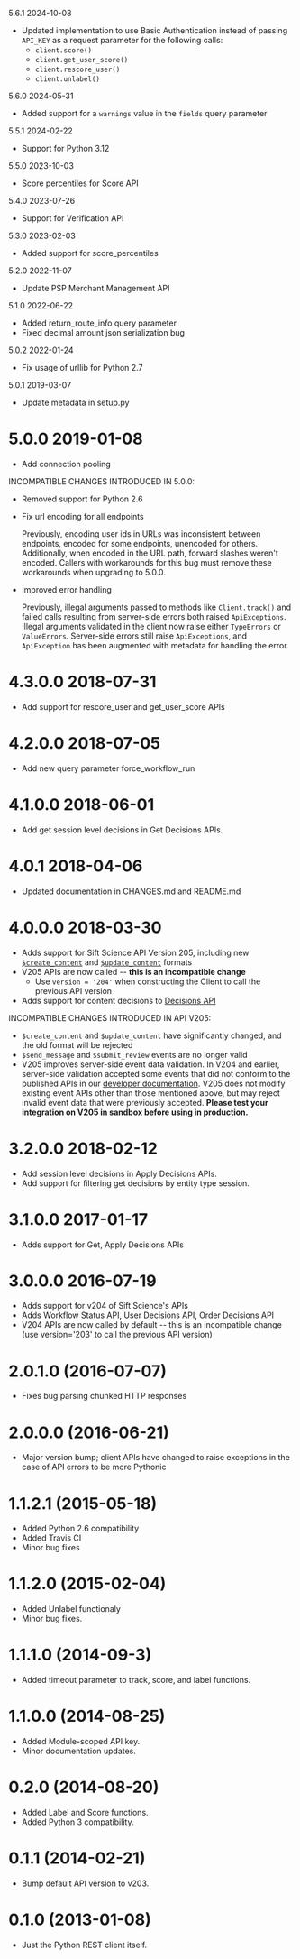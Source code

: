 5.6.1 2024-10-08
- Updated implementation to use Basic Authentication instead of passing `API_KEY` as a request parameter for the following calls:
  - `client.score()`
  - `client.get_user_score()`
  - `client.rescore_user()`
  - `client.unlabel()`

5.6.0 2024-05-31
- Added support for a `warnings` value in the `fields` query parameter

5.5.1 2024-02-22
- Support for Python 3.12

5.5.0 2023-10-03
- Score percentiles for Score API

5.4.0 2023-07-26
- Support for Verification API

5.3.0 2023-02-03
- Added support for score_percentiles

5.2.0 2022-11-07
- Update  PSP Merchant Management API

5.1.0 2022-06-22
- Added return_route_info query parameter 
- Fixed decimal amount json serialization bug 

5.0.2 2022-01-24
- Fix usage of urllib for Python 2.7

5.0.1 2019-03-07
- Update metadata in setup.py

5.0.0 2019-01-08
================
- Add connection pooling

INCOMPATIBLE CHANGES INTRODUCED IN 5.0.0:

- Removed support for Python 2.6

- Fix url encoding for all endpoints

  Previously, encoding user ids in URLs was inconsistent between endpoints, encoded for some
  endpoints, unencoded for others. Additionally, when encoded in the URL path, forward slashes
  weren't encoded. Callers with workarounds for this bug must remove these workarounds when
  upgrading to 5.0.0.

- Improved error handling

  Previously, illegal arguments passed to methods like `Client.track()` and failed calls resulting
  from server-side errors both raised `ApiExceptions`. Illegal arguments validated in the client
  now raise either `TypeErrors` or `ValueErrors`. Server-side errors still raise `ApiExceptions`,
  and `ApiException` has been augmented with metadata for handling the error.

4.3.0.0 2018-07-31
==================
-   Add support for rescore_user and get_user_score APIs

4.2.0.0 2018-07-05
==================
-   Add new query parameter force_workflow_run

4.1.0.0 2018-06-01
==================

-   Add get session level decisions in Get Decisions APIs.

4.0.1 2018-04-06
==================

- Updated documentation in CHANGES.md and README.md

4.0.0.0 2018-03-30
==================

- Adds support for Sift Science API Version 205, including new [`$create_content`](https://siftscience.com/developers/docs/curl/events-api/reserved-events/create-content) and [`$update_content`](https://siftscience.com/developers/docs/curl/events-api/reserved-events/update-content) formats
- V205 APIs are now called -- **this is an incompatible change**
   - Use `version = '204'` when constructing the Client to call the previous API version
- Adds support for content decisions to [Decisions API](https://siftscience.com/developers/docs/curl/decisions-api)


INCOMPATIBLE CHANGES INTRODUCED IN API V205:
- `$create_content` and `$update_content` have significantly changed, and the old format will be rejected
- `$send_message` and `$submit_review` events are no longer valid
- V205 improves server-side event data validation. In V204 and earlier, server-side validation accepted some events that did not conform to the published APIs in our [developer documentation](https://siftscience.com/developers/docs/curl/events-api). V205 does not modify existing event APIs other than those mentioned above, but may reject invalid event data that were previously accepted. **Please test your integration on V205 in sandbox before using in production.**

3.2.0.0 2018-02-12
==================

-   Add session level decisions in Apply Decisions APIs.
-   Add support for filtering get decisions by entity type session.

3.1.0.0 2017-01-17
==================

-   Adds support for Get, Apply Decisions APIs

3.0.0.0 2016-07-19
==================

-   Adds support for v204 of Sift Science's APIs
-   Adds Workflow Status API, User Decisions API, Order Decisions API
-   V204 APIs are now called by default -- this is an incompatible change
    (use version='203' to call the previous API version)

2.0.1.0 (2016-07-07)
====================

-   Fixes bug parsing chunked HTTP responses

2.0.0.0 (2016-06-21)
====================

-   Major version bump; client APIs have changed to raise exceptions
    in the case of API errors to be more Pythonic

1.1.2.1 (2015-05-18)
====================

-   Added Python 2.6 compatibility
-   Added Travis CI
-   Minor bug fixes

1.1.2.0 (2015-02-04)
====================

-   Added Unlabel functionaly
-   Minor bug fixes.

1.1.1.0 (2014-09-3)
===================

-   Added timeout parameter to track, score, and label functions.

1.1.0.0 (2014-08-25)
====================

-   Added Module-scoped API key.
-   Minor documentation updates.

0.2.0 (2014-08-20)
==================

-   Added Label and Score functions.
-   Added Python 3 compatibility.

0.1.1 (2014-02-21)
==================

-   Bump default API version to v203.

0.1.0 (2013-01-08)
==================

-   Just the Python REST client itself.
